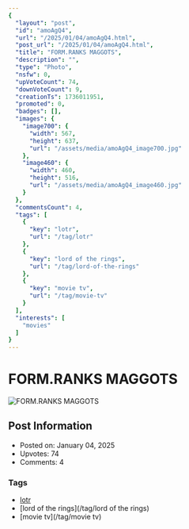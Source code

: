 ```yaml
---
{
  "layout": "post",
  "id": "amoAgQ4",
  "url": "/2025/01/04/amoAgQ4.html",
  "post_url": "/2025/01/04/amoAgQ4.html",
  "title": "FORM.RANKS MAGGOTS",
  "description": "",
  "type": "Photo",
  "nsfw": 0,
  "upVoteCount": 74,
  "downVoteCount": 9,
  "creationTs": 1736011951,
  "promoted": 0,
  "badges": [],
  "images": {
    "image700": {
      "width": 567,
      "height": 637,
      "url": "/assets/media/amoAgQ4_image700.jpg"
    },
    "image460": {
      "width": 460,
      "height": 516,
      "url": "/assets/media/amoAgQ4_image460.jpg"
    }
  },
  "commentsCount": 4,
  "tags": [
    {
      "key": "lotr",
      "url": "/tag/lotr"
    },
    {
      "key": "lord of the rings",
      "url": "/tag/lord-of-the-rings"
    },
    {
      "key": "movie tv",
      "url": "/tag/movie-tv"
    }
  ],
  "interests": [
    "movies"
  ]
}
---
```


# FORM.RANKS MAGGOTS

![FORM.RANKS MAGGOTS](/assets/media/amoAgQ4_image700.jpg)

## Post Information

- Posted on: January 04, 2025
- Upvotes: 74
- Comments: 4

### Tags

- [lotr](/tag/lotr)
- [lord of the rings](/tag/lord of the rings)
- [movie tv](/tag/movie tv)
